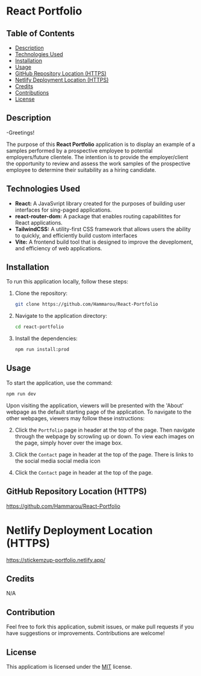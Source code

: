 # React Portfolio

## Table of Contents

- [Description](#description)
- [Technologies Used](#technologies-used)
- [Installation](#installation)
- [Usage](#usage)
- [GitHub Repository Location (HTTPS)](#github-repository-location)
- [Netlify Deployment Location (HTTPS)](#netlify-deployment-location-https)
- [Credits](#credits)
- [Contributions](#contributions)
- [License](#license)


## Description

-Greetings!

The purpose of this **React Portfolio** application is to display an example of a samples performed by a prospective employee to potential employers/future clientele. The intention is to provide the employer/client the opportunity to review and assess the work samples of the prospective employee to determine their suitability as a hiring candidate.



## Technologies Used

- **React:** A JavaSvript library created for the purposes of building user interfaces for sing-paged applications.
- **react-router-dom:** A package that enables routing capabilitites for React applications.
- **TailwindCSS:** A utility-first CSS framework that allows users the ability to quickly, and efficiently build custom interfaces
- **Vite:** A frontend build tool that is designed to improve the deveploment, and efficiency of  web applications.


## Installation

To run this application locally, follow these steps:

1. Clone the repository:
   ```sh
   git clone https://github.com/Hammarou/React-Portfolio
   ```

2. Navigate to the application directory:
   ```sh
   cd react-portfolio
   ```

3. Install the dependencies:
   ```sh
   npm run install:prod
   ```

## Usage

To start the application, use the command: 

```sh 
npm run dev
```

Upon visiting the application, viewers will be presented with the 'About' webpage as the default starting page of the application. To navigate to the other webpages, viewers may follow these instructions:

2. Click the `Portfolio` page in header at the top of the page. Then navigate through the webpage by scrowling up or down.  To view each images on the page, simply hover over the image box.

3.  Click the `Contact` page in header at the top of the page. There is links to the social media social media icon

4. Click the `Contact` page in header at the top of the page.




## GitHub Repository Location (HTTPS)

https://github.com/Hammarou/React-Portfolio


# Netlify Deployment Location (HTTPS)

https://stickemzup-portfolio.netlify.app/


## Credits

N/A

## Contribution

Feel free to fork this application, submit issues, or make pull requests if you have suggestions or improvements. Contributions are welcome!


## License

This applicatiom is licensed under the [MIT](LICENSE) license.